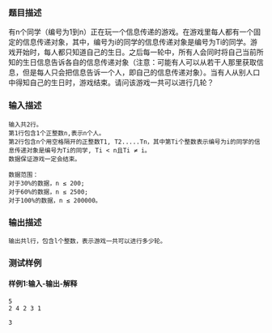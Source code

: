### 题目描述

有n个同学（编号为1到n）正在玩一个信息传递的游戏。在游戏里每人都有一个固定的信息传递对象，其中，编号为i的同学的信息传递对象是编号为Ti的同学。游戏开始时，每人都只知道自己的生日。之后每一轮中，所有人会同时将自己当前所知的生日信息告诉各自的信息传递对象（注意：可能有人可以从若干人那里获取信息，但是每人只会把信息告诉一个人，即自己的信息传递对象）。当有人从别人口中得知自己的生日时，游戏结束。请问该游戏一共可以进行几轮？

### 输入描述

```
输入共2行。
第1行包含1个正整数n,表示n个人。
第2行包含n个用空格隔开的正整数T1, T2.....Tn，其中第Ti个整数表示编号为i的同学的信息传递对象是编号为Ti的同学, Ti < n且Ti ≠ i。
数据保证游戏一定会结束。

数据范围：
对于30%的数据，n ≤ 200;
对于60%的数据，n ≤ 2500;
对于100%的数据，n ≤ 200000。
```
### 输出描述

```
输出共l行，包含l个整数，表示游戏一共可以进行多少轮。
```

### 测试样例
#### 样例1:输入-输出-解释

```
5
2 4 2 3 1
```
```
3
```